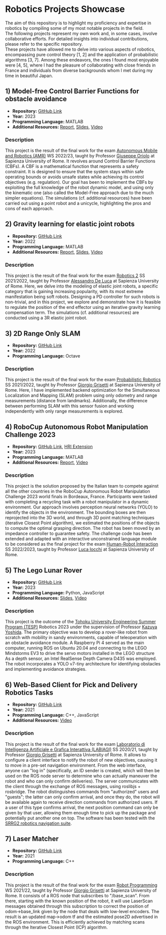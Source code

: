 # Robotics Projects Showcase
The aim of this repository is to highlight my proficiency and expertise in robotics by compiling some of my most notable projects in the field. \
The following projects represent my own work and, in some cases, involve collaborative efforts. For detailed insights into individual contributions, please refer to the specific repository. \
These projects have allowed me to delve into various aspects of robotics, encompassing pure control theory [1, 2] and the application of probabilistic algorithms [3, 7]. Among these endeavors, the ones I found most enjoyable were [4, 5], where I had the pleasure of collaborating with close friends in France and individuals from diverse backgrounds whom I met during my time in beautiful Japan.

## 1) Model-free Control Barrier Functions for obstacle avoidance

- **Repository:** [GitHub Link](https://github.com/DennisRotondi/AMR22_FP8_Model_free_CBF)
- **Year:** 2023
- **Programming Language:** MATLAB
- **Additional Resources:** [Report](https://github.com/DennisRotondi/AMR22_FP8_Model_free_CBF/blob/master/report.pdf), [Slides](https://docs.google.com/presentation/d/1cNUM1Hq5WOP4jOX6p8fWa-TL-2o4LwJ9hxVOweNTL3Q/edit?usp=sharing), [Video](https://drive.google.com/drive/folders/1BrxUTx0JuhWMO_hbAV8zvJXK9wSYaCpP?usp=sharing)

### Description

This project is the result of the final work for the exam [Autonomous Mobile and Robotics (AMR)](https://www.diag.uniroma1.it/oriolo/amr/) WS 2022/23, taught by Professor [Giuseppe Oriolo](https://www.diag.uniroma1.it/oriolo/) at Sapienza University of Rome. 
It revolves around Control Barrier Functions (CBFs). A CBF is a mathematical function that represents a safety constraint. It is designed to ensure that the system stays within safe operating bounds or avoids unsafe states while achieving its control objectives (e.g. regulation). Our goal has been to implement the CBFs by exploiting the full knowledge of the robot dynamic model, and using only the kinematic one (also called the Model-Free approach due to the much simpler equations). The simulations (cf. additional resources) have been carried out using a point robot and a unicycle, highlighting the pros and cons of each approach.

## 2) Gravity learning for elastic joint robots

- **Repository:** [GitHub Link](https://github.com/DennisRotondi/robotics2_project)
- **Year:** 2022
- **Programming Language:** MATLAB
- **Additional Resources:** [Report](https://github.com/DennisRotondi/robotics2_project/blob/master/Report_Rotondi_Scaparro.pdf), [Slides](https://docs.google.com/presentation/d/165GUNOE-dIQUmgw-vLpszNcTZbrL-P3V7CobsmjXhgE/edit?usp=sharing), [Video](https://drive.google.com/drive/folders/1DCEF3msvgXbq4hISgg4q9fJZa7GfT--3?usp=sharing)

### Description

This project is the result of the final work for the exam [Robotics 2](https://www.diag.uniroma1.it/deluca/rob2_en.php) SS 2021/2022, taught by Professor [Alessandro De Luca](https://www.diag.uniroma1.it/deluca/) at Sapienza University of Rome. 
Here, we delve into the modeling of elastic joint robots, a specific category that is gaining increasing popularity, with its most extreme manifestation being soft robots. Designing a PD controller for such robots is non-trivial, and in this project, we explore and demonstrate how it is feasible to regulate the position of the end effector using an iterative gravity learning compensation term. The simulations (cf. additional resources) are conducted using a 3R elastic joint robot.

## 3) 2D Range Only SLAM

- **Repository:** [GitHub Link](https://github.com/DennisRotondi/probabilistic_robotics_project)
- **Year:** 2022
- **Programming Language:** Octave

### Description

This project is the result of the final work for the exam [Probabilistic Robotics](https://sites.google.com/diag.uniroma1.it/probabilistic-robotics-2021-22/home) SS 2021/2022, taught by Professor [Giorgio Grisetti](https://sites.google.com/dis.uniroma1.it/grisetti/home) at Sapienza University of Rome. Here, I have implemented backend optimization for the Simultaneous Localization and Mapping (SLAM) problem using only odometry and range measurements (distance from landmarks). Additionally, the difference between performing SLAM with this sensor fusion and working independently with only range measurements is explored.

## 4) RoboCup Autonomous Robot Manipulation Challenge 2023

- **Repository:** [GitHub Link](https://github.com/DennisRotondi/arm_2023), [HRI Extension](https://github.com/DennisRotondi/eai_hri_project)
- **Year:** 2023
- **Programming Language:** MATLAB
- **Additional Resources:** [Report](https://github.com/DennisRotondi/eai_hri_project/blob/master/report.pdf), [Video](https://drive.google.com/file/d/1aAxM02qK1T6J0tL3uSaWgUbBY04pCLik/view)

### Description

This project is the solution proposed by the Italian team to compete against all the other countries in the RoboCup Autonomous Robot Manipulation Challenge 2023 world finals in Bordeaux, France. Participants were tasked with completing a recycling task with a robot manipulator in a dynamic environment. Our approach involves perception neural networks (YOLO) to identify the objects in the environment. The bounding boxes are then reprojected into the 3D world, and through 3D point matching techniques (iterative Closest Point algorithm), we estimated the positions of the objects to compute the optimal grasping direction. The robot has been moved by an impedance controller to guarantee safety. The challenge code has been extended and adapted with an interactive unconstrained language module to be considered as the final project for the exam [Human-Robot Interaction](https://sites.google.com/a/dis.uniroma1.it/human-robot-interaction/) SS 2022/2023, taught by Professor [Luca Iocchi](https://sites.google.com/a/dis.uniroma1.it/iocchi/home) at Sapienza University of Rome.

## 5) The Lego Lunar Rover

- **Repository:** [GitHub Link](https://github.com/DennisRotondi/TESP-2023-SRL)
- **Year:** 2023
- **Programming Language:** Python, JavaScript
- **Additional Resources:** [Slides](https://docs.google.com/presentation/d/1brLksOLnWhpN5oyCPqFwvuAbko7c9YVF80kQ7MEr1qA/edit?usp=sharing), [Video](https://drive.google.com/file/d/1Q4VsljjR6gzpzra17ERn7jukDuctEdYL/view?usp=sharing)

### Description

This project is the outcome of the [Tohoku University Engineering Summer Program (TESP)](http://www.astro.mech.tohoku.ac.jp/TESP/) Robotics 2023 under the supervision of Professor [Kazuya Yoshida](https://www.eng.tohoku.ac.jp/driving_force/english/vol1-1.html). The primary objective was to develop a rover-like robot from scratch with mobility in sandy environments, capable of teleoperation with an obstacle avoidance module. 
A Raspberry Pi 4 served as the main computer, running ROS on Ubuntu 20.04 and connecting to the LEGO Mindstorms EV3 to drive the servo motors installed in the LEGO structure
As a depth sensor, an Intel RealSense Depth Camera D435 was employed. The robot incorporates a YOLO v7-tiny architecture for identifying obstacles and implementing avoidance strategies.

## 6) Web-Based Client for Pick and Delivery Robotics Tasks

- **Repository:** [GitHub Link](https://github.com/DennisRotondi/progetto_labiagi)
- **Year:** 2021
- **Programming Language:** C++, JavaScript
- **Additional Resources:** [Video](https://www.youtube.com/watch?v=a57-CVdI46s)

### Description

This project is the result of the final work for the exam [Laboratorio di Intelligenza Artificiale e Grafica Interattiva (LABIAGI)](https://sites.google.com/diag.uniroma1.it/labiagi-2020-21/home) SS 2020/21, taught by Professor [Giorgio Grisetti](https://sites.google.com/dis.uniroma1.it/grisetti/home) at Sapienza University of Rome.
It allows to configure a client interface to notify the robot of new objectives, causing it to move in a pre-set navigation environment. From the web interface, anyone can "log in" (specifically, an ID sender is created, which will then be used on the ROS node server to determine who can actually maneuver the robot and who can only confirm deliveries). The server communicates with the client through the exchange of ROS messages, using roslibjs + rosbridge. The robot distinguishes commands from "authorized" users and "guests"; the latter can only confirm arrival, and once they do, the robot will be available again to receive direction commands from authorized users. If a user of this type confirms arrival, the next position command can only be given by that user, allowing them enough time to pick up the package and potentially put another one on top. The software has been tested with the [SRRG2 robotics navigation suite](https://gitlab.com/grisetti/labiagi_2020_21/-/tree/master/workspaces/srrg2_labiagi/src?ref_type=heads).

## 7) Laser Matcher

- **Repository:** [GitHub Link](https://github.com/DennisRotondi/rp_project)
- **Year:** 2021
- **Programming Language:** C++

### Description

This project is the result of the final work for the exam [Robot Programming](https://sites.google.com/diag.uniroma1.it/robot-programming-2023-24/home) WS 2021/22, taught by Professor [Giorgio Grisetti](https://sites.google.com/dis.uniroma1.it/grisetti/home) at Sapienza University of Rome.
It consists of a ROS node that subscribes to "/base_scan". From there, starting with the known position of the robot, it will use LaserScan messages obtained through this subscription to correct the position of odom->base_link given by the node that deals with low-level encoders. The result is an updated map->odom tf and the estimated pose2D advertised in the ROS environment. This is efficiently achieved by matching scans through the Iterative Closest Point (ICP) algorithm.
